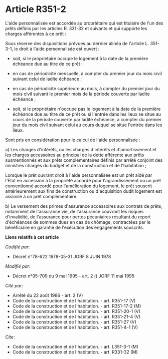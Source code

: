 # Article R351-2

L'aide personnalisée est accordée au propriétaire qui est titulaire de l'un des prêts définis par les articles R. 331-32 et
suivants et qui supporte les charges afférentes à ce prêt :

Sous réserve des dispositions prévues au dernier alinéa de l'article L. 351-3-1, le droit à l'aide personnalisée est ouvert :

- soit, si le propriétaire occupe le logement à la date de la première échéance due au titre de ce prêt :

- en cas de périodicité mensuelle, à compter du premier jour du mois civil suivant celui de ladite échéance ;

- en cas de périodicité supérieure au mois, à compter du premier jour du mois civil suivant le premier mois de la période
couverte par ladite échéance ;

- soit, si le propriétaire n'occupe pas le logement à la date de la première échéance due au titre de ce prêt ou si l'entrée
dans les lieux se situe au cours de la période couverte par ladite échéance, à compter du premier jour du mois civil suivant
celui au cours duquel se situe l'entrée dans les lieux.

Sont pris en considération pour le calcul de l'aide personnalisée :

a) Les charges d'intérêts, ou les charges d'intérêts et d'amortissement et les charges accessoires au principal de la dette
afférente aux prêts susmentionnés et aux prêts complémentaires définis par arrêté conjoint des ministres chargés du budget et
de la construction et de l'habitation ;

Lorsque le prêt ouvrant droit à l'aide personnalisée est un prêt aidé par l'Etat en accession à la propriété accordé pour
l'agrandissement ou un prêt conventionné accordé pour l'amélioration du logement, le prêt souscrit antérieurement aux fins de
construction ou d'acquisition dudit logement est assimilé à un prêt complémentaire.

b) Le versement des primes d'assurance accessoires aux contrats de prêts, notamment de l'assurance vie, de l'assurance
couvrant les risques d'invalidité, de l'assurance pour pertes pécuniaires résultant du report d'échéances de sommes dues en
cas de chômage, contractées par le bénéficiaire en garantie de l'exécution des engagements souscrits.

**Liens relatifs à cet article**

_Codifié par_:

  - Décret n°78-622 1978-05-31 JORF 8 JUIN 1978

_Modifié par_:

  - Décret n°95-709 du 9 mai 1995 - art. 2 () JORF 11 mai 1995

_Cité par_:

  - Arrêté du 22 août 1986 - art. 2 (V)
  - Code de la construction et de l'habitation. - art. R351-17 (V)
  - Code de la construction et de l'habitation. - art. R351-17-2 (M)
  - Code de la construction et de l'habitation. - art. R351-20-1 (V)
  - Code de la construction et de l'habitation. - art. R351-21-4 (V)
  - Code de la construction et de l'habitation. - art. R351-27 (V)
  - Code de la construction et de l'habitation. - art. R351-4-1 (V)

_Cite_:

  - Code de la construction et de l'habitation. - art. L351-3-1 (M)
  - Code de la construction et de l'habitation. - art. R331-32 (M)
